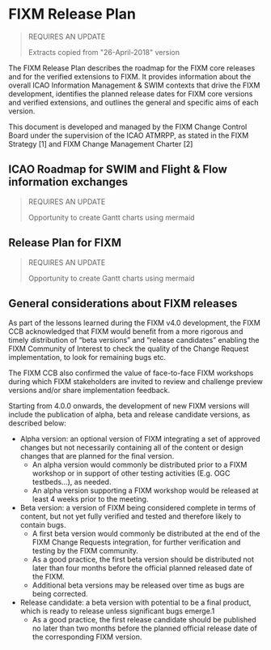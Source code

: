 # FIXM Release Plan

> REQUIRES AN UPDATE
>
> Extracts copied from "26-April-2018" version 

The FIXM Release Plan describes the roadmap for the FIXM core releases and for the verified 
extensions  to  FIXM.  It provides information about the overall ICAO Information Management & 
SWIM contexts that drive the FIXM development, identifies the planned release dates for FIXM core 
versions and verified extensions, and outlines the general and specific aims of each version. 

This document is developed and managed by the FIXM Change Control Board under the supervision 
of the ICAO ATMRPP, as stated in the FIXM Strategy [1] and FIXM Change Management Charter [2]

## ICAO Roadmap for SWIM and Flight & Flow information exchanges

> REQUIRES AN UPDATE
>
> Opportunity to create Gantt charts using mermaid


## Release Plan for FIXM

> REQUIRES AN UPDATE
>
> Opportunity to create Gantt charts using mermaid


## General considerations about FIXM releases

As part of the lessons learned during the FIXM v4.0 development, the FIXM CCB acknowledged that 
FIXM  would  benefit  from  a  more  rigorous  and  timely  distribution  of  “beta  versions”  and  “release 
candidates”  enabling  the  FIXM  Community  of  Interest  to  check  the  quality  of  the  Change  Request 
implementation, to look for remaining bugs etc.  

The  FIXM  CCB  also  confirmed  the  value  of  face-to-face  FIXM  workshops  during  which  FIXM 
stakeholders  are  invited  to  review  and  challenge  preview  versions  and/or  share  implementation 
feedback. 

Starting  from 4.0.0 onwards, the development of new FIXM versions will include the publication of 
alpha, beta and release candidate versions, as described below: 
- Alpha version:  an  optional  version  of  FIXM  integrating  a  set  of  approved  changes  but  not 
necessarily  containing  all  of  the  content  or  design  changes  that  are  planned  for  the  final 
version. 
  - An  alpha  version  would  commonly  be  distributed  prior  to  a  FIXM  workshop  or  in 
support of other testing activities (E.g. OGC testbeds...), as needed. 
  - An  alpha  version  supporting  a  FIXM  workshop  would  be  released  at  least  4  weeks 
prior to the meeting. 
- Beta version: a version of FIXM being considered complete in terms of content, but not yet 
fully verified and tested and therefore likely to contain bugs. 
  - A  first  beta version  would commonly  be  distributed  at  the end of  the  FIXM  Change 
Requests integration, for further verification and testing by the FIXM community. 
  - As  a  good  practice,  the  first  beta  version  should  be  distributed  not  later  than  four 
months before the official planned released date of the FIXM. 
  - Additional beta versions may be released over time as bugs are being corrected. 
- Release  candidate:  a  beta  version  with  potential  to  be  a  final  product,  which  is  ready  to 
release unless significant bugs emerge.1 
  - As a good practice, the first release candidate should be published no later than two 
months before the planned official release date of the corresponding FIXM version.

